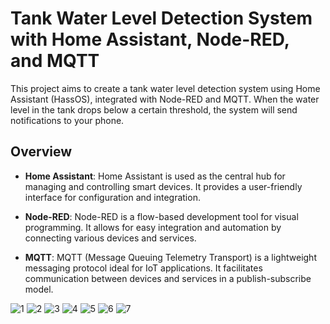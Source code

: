 # Tank Water Level Detection System with Home Assistant, Node-RED, and MQTT

This project aims to create a tank water level detection system using Home Assistant (HassOS), integrated with Node-RED and MQTT. When the water level in the tank drops below a certain threshold, the system will send notifications to your phone.

## Overview

-   **Home Assistant**: Home Assistant is used as the central hub for managing and controlling smart devices. It provides a user-friendly interface for configuration and integration.
    
-   **Node-RED**: Node-RED is a flow-based development tool for visual programming. It allows for easy integration and automation by connecting various devices and services.
    
-   **MQTT**: MQTT (Message Queuing Telemetry Transport) is a lightweight messaging protocol ideal for IoT applications. It facilitates communication between devices and services in a publish-subscribe model.



        
![1](https://github.com/MingBRN/Project/assets/165459142/59af5e10-4606-49de-88ac-d6ca51eda7e2)
![2](https://github.com/MingBRN/Project/assets/165459142/add32158-938c-44f7-a7ab-1370a272c415)
![3](https://github.com/MingBRN/Project/assets/165459142/25fc993e-2b2e-45d6-8ab9-38d5c7f04034)
![4](https://github.com/MingBRN/Project/assets/165459142/9c7328ae-0ab7-4f94-8d1c-d901c77b99e9)
![5](https://github.com/MingBRN/Project/assets/165459142/9f78a6ba-1323-4b0f-8a46-2ff891658d7a)
![6](https://github.com/MingBRN/Project/assets/165459142/916390cd-ccbf-419e-8064-4d2555e538e1)
![7](https://github.com/MingBRN/Project/assets/165459142/0a9c6852-9f69-4ace-a1e7-3cfa648c22d9)
